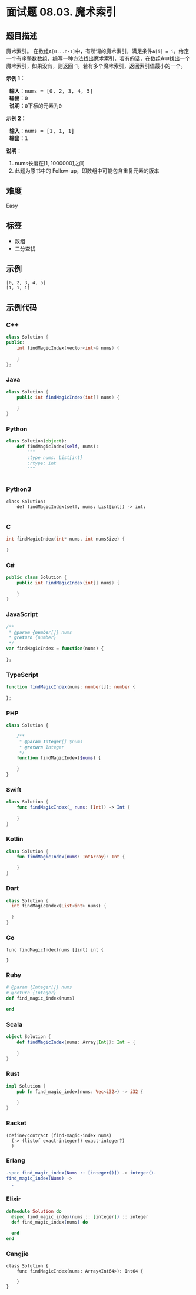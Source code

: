 # 面试题 08.03. 魔术索引

## 题目描述

<p>魔术索引。 在数组<code>A[0...n-1]</code>中，有所谓的魔术索引，满足条件<code>A[i] = i</code>。给定一个有序整数数组，编写一种方法找出魔术索引，若有的话，在数组A中找出一个魔术索引，如果没有，则返回-1。若有多个魔术索引，返回索引值最小的一个。</p>

<p><strong>示例 1：</strong></p>

<pre>
<strong> 输入</strong>：nums = [0, 2, 3, 4, 5]
<strong> 输出</strong>：0
<strong> 说明：</strong>0下标的元素为0
</pre>

<p><strong>示例 2：</strong></p>

<pre>
<strong> 输入</strong>：nums = [1, 1, 1]
<strong> 输出</strong>：1
</pre>

<p><strong>说明：</strong></p>

<ol>
	<li>nums长度在[1, 1000000]之间</li>
	<li>此题为原书中的 Follow-up，即数组中可能包含重复元素的版本</li>
</ol>


## 难度

Easy

## 标签

- 数组
- 二分查找

## 示例

```
[0, 2, 3, 4, 5]
[1, 1, 1]
```

## 示例代码

### C++

```cpp
class Solution {
public:
    int findMagicIndex(vector<int>& nums) {
        
    }
};
```

### Java

```java
class Solution {
    public int findMagicIndex(int[] nums) {
        
    }
}
```

### Python

```python
class Solution(object):
    def findMagicIndex(self, nums):
        """
        :type nums: List[int]
        :rtype: int
        """
        
```

### Python3

```python3
class Solution:
    def findMagicIndex(self, nums: List[int]) -> int:
        
```

### C

```c
int findMagicIndex(int* nums, int numsSize) {
    
}
```

### C#

```csharp
public class Solution {
    public int FindMagicIndex(int[] nums) {
        
    }
}
```

### JavaScript

```javascript
/**
 * @param {number[]} nums
 * @return {number}
 */
var findMagicIndex = function(nums) {
    
};
```

### TypeScript

```typescript
function findMagicIndex(nums: number[]): number {
    
};
```

### PHP

```php
class Solution {

    /**
     * @param Integer[] $nums
     * @return Integer
     */
    function findMagicIndex($nums) {
        
    }
}
```

### Swift

```swift
class Solution {
    func findMagicIndex(_ nums: [Int]) -> Int {
        
    }
}
```

### Kotlin

```kotlin
class Solution {
    fun findMagicIndex(nums: IntArray): Int {
        
    }
}
```

### Dart

```dart
class Solution {
  int findMagicIndex(List<int> nums) {
    
  }
}
```

### Go

```golang
func findMagicIndex(nums []int) int {
    
}
```

### Ruby

```ruby
# @param {Integer[]} nums
# @return {Integer}
def find_magic_index(nums)
    
end
```

### Scala

```scala
object Solution {
    def findMagicIndex(nums: Array[Int]): Int = {
        
    }
}
```

### Rust

```rust
impl Solution {
    pub fn find_magic_index(nums: Vec<i32>) -> i32 {
        
    }
}
```

### Racket

```racket
(define/contract (find-magic-index nums)
  (-> (listof exact-integer?) exact-integer?)
  )
```

### Erlang

```erlang
-spec find_magic_index(Nums :: [integer()]) -> integer().
find_magic_index(Nums) ->
  .
```

### Elixir

```elixir
defmodule Solution do
  @spec find_magic_index(nums :: [integer]) :: integer
  def find_magic_index(nums) do
    
  end
end
```

### Cangjie

```cangjie
class Solution {
    func findMagicIndex(nums: Array<Int64>): Int64 {

    }
}
```


